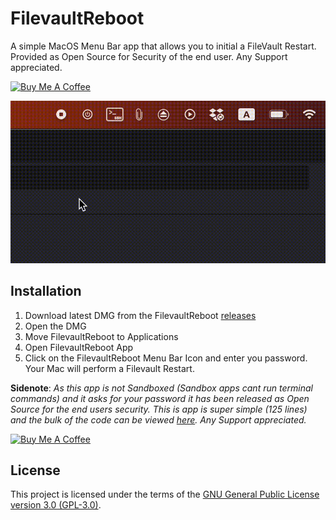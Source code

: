 # FilevaultReboot
A simple MacOS Menu Bar app that allows you to initial a FileVault Restart. Provided as Open Source for Security of the end user. Any Support appreciated.

<a href="https://www.buymeacoffee.com/dieskim" target="_blank"><img src="https://cdn.buymeacoffee.com/buttons/default-orange.png" alt="Buy Me A Coffee" height="41" width="174"></a>

![How Shuttle works](https://raw.githubusercontent.com/dieskim/FilevaultReboot/main/Distribution/FilevaultReboot.gif)

## Installation

1. Download latest DMG from the FilevaultReboot [releases](https://github.com/dieskim/FilevaultReboot/releases)
2. Open the DMG
3. Move FilevaultReboot to Applications
4. Open FilevaultReboot App
5. Click on the FilevaultReboot Menu Bar Icon and enter you password. Your Mac will perform a Filevault Restart.

**Sidenote**: *As this app is not Sandboxed (Sandbox apps cant run terminal commands) and it asks for your password it has been released as Open Source for the end users security.  This is app is super simple (125 lines) and the bulk of the code can be viewed [here](https://github.com/dieskim/FilevaultReboot/blob/main/FilevaultReboot/ContentView.swift). Any Support appreciated.*

<a href="https://www.buymeacoffee.com/dieskim" target="_blank"><img src="https://cdn.buymeacoffee.com/buttons/default-orange.png" alt="Buy Me A Coffee" height="41" width="174"></a>

## License

This project is licensed under the terms of the [GNU General Public License version 3.0 (GPL-3.0)](https://www.gnu.org/licenses/gpl-3.0.en.html).
